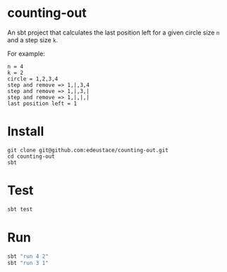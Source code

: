 # counting-out 

An sbt project that calculates the last position left for a given circle size `n` and a step size `k`.

For example: 
```
n = 4
k = 2
circle = 1,2,3,4
step and remove => 1,|,3,4
step and remove => 1,|,3,|
step and remove => 1,|,|,|
last position left = 1
```

# Install 

```shell 
git clone git@github.com:edeustace/counting-out.git
cd counting-out
sbt
```

# Test
```sh
sbt test
```

# Run

```sh 
sbt "run 4 2"
sbt "run 3 1"
```

